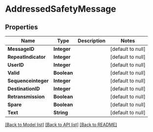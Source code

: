 # AddressedSafetyMessage
## Properties

| Name | Type | Description | Notes |
|------------ | ------------- | ------------- | -------------|
| **MessageID** | **Integer** |  | [default to null] |
| **RepeatIndicator** | **Integer** |  | [default to null] |
| **UserID** | **Integer** |  | [default to null] |
| **Valid** | **Boolean** |  | [default to null] |
| **Sequenceinteger** | **Integer** |  | [default to null] |
| **DestinationID** | **Integer** |  | [default to null] |
| **Retransmission** | **Boolean** |  | [default to null] |
| **Spare** | **Boolean** |  | [default to null] |
| **Text** | **String** |  | [default to null] |

[[Back to Model list]](../README.md#documentation-for-models) [[Back to API list]](../README.md#documentation-for-api-endpoints) [[Back to README]](../README.md)

